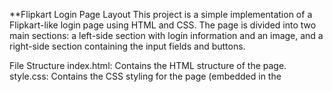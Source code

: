 **Flipkart Login Page Layout
This project is a simple implementation of a Flipkart-like login page using HTML and CSS. The page is divided into two main sections: a left-side section with login information and an image, and a right-side section containing the input fields and buttons.

File Structure
index.html: Contains the HTML structure of the page.
style.css: Contains the CSS styling for the page (embedded in the <style> tag within the HTML).
HTML Structure
The main HTML structure is divided into two parts:

Left Section (box1):

Contains a heading (<h2>) and a paragraph (<p>) that describes the benefits of logging in.
An image is placed at the bottom of this section.
Right Section (box2):

Contains an input field for the user to enter their email or mobile number.
Displays a message about agreeing to Flipkart's Terms of Use and Privacy Policy.
Includes a button to request an OTP (One-Time Password).
Provides a link for users who are new to Flipkart to create an account.
CSS Styling
The layout uses a Flexbox model to create a responsive design.
The left section (box1) has a blue background and displays content and an image.
The right section (box2) has a light gray background and contains the form elements.
The input fields have custom borders and padding, and the button is styled with a red background and white text.
The link to create an account is centered at the bottom of the right section.
How to Use
Open the index.html file in a web browser to view the page.
The page is styled to resemble a Flipkart login screen, with a responsive layout that adjusts to different screen sizes.
Customization
Image: Replace the ssflip.jpg image with any other image to customize the look of the left section.
Colors: Modify the color values in the CSS to match your branding or preference.
Text: Update the text content within the HTML to reflect the correct information for your project.
******
